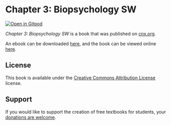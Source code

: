 # Chapter 3: Biopsychology SW

[![Open in Gitpod](https://gitpod.io/button/open-in-gitpod.svg)](https://gitpod.io/from-referrer/)

_Chapter 3: Biopsychology SW_ is a book that was published on [cnx.org](https://cnx.org/).

An ebook can be downloaded [here](https://github.com/cnx-user-books/cnxbook-chapter-3-biopsychology-sw/releases/latest), and the book can be viewed online [here](https://github.com/cnx-user-books/cnxbook-chapter-3-biopsychology-sw/releases/latest).

## License
This book is available under the [Creative Commons Attribution License](./LICENSE) license.

## Support
If you would like to support the creation of free textbooks for students, your [donations are welcome](https://riceconnect.rice.edu/donation/support-openstax-banner).
